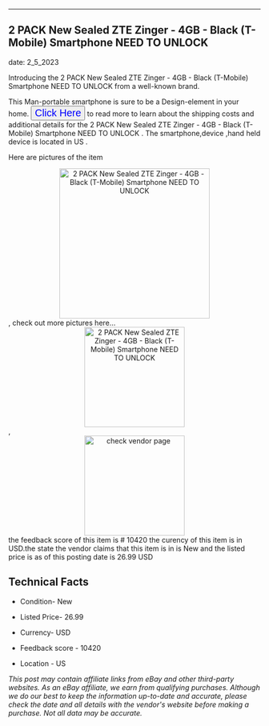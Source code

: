 ---
    

 ## 2 PACK New Sealed ZTE Zinger - 4GB - Black (T-Mobile) Smartphone NEED TO UNLOCK  



    

date: 2_5_2023


      

Introducing the 2 PACK New Sealed ZTE Zinger - 4GB - Black (T-Mobile) Smartphone NEED TO UNLOCK  from a well-known brand.

This Man-portable smartphone is sure to be a Design-element in your home. <button style="font-size:20px;color:blue" onclick="window.location.href = 'https://www.ebay.com/itm/224881788972?hash=item345bffc82c%3Ag%3ATJcAAOSwsNFgnX8R&mkevt=1&mkcid=1&mkrid=711-53200-19255-0&campid=%253CePNCampaignId%253E&customid=%253CreferenceId%253E&toolid=10049'">Click Here</button>  to read more to learn about the shipping costs and additional details for the 2 PACK New Sealed ZTE Zinger - 4GB - Black (T-Mobile) Smartphone NEED TO UNLOCK . The smartphone,device ,hand held device is located in US  .

Here are pictures of the item <div style="text-align:center;"><img onclick="window.location.href = 'https://origin-galleryplus.ebayimg.com/ws/web/224881788972_2_0_1/225x225.jpg,https://origin-galleryplus.ebayimg.com/ws/web/224881788972_3_0_1/225x225.jpg';" src="https://i.ebayimg.com/thumbs/images/g/TJcAAOSwsNFgnX8R/s-l225.jpg" alt="2 PACK New Sealed ZTE Zinger - 4GB - Black (T-Mobile) Smartphone NEED TO UNLOCK " style="width:300px; height:auto;object-fit:contain;" /></div>, check out more pictures here... <div style="text-align:center;"><img onclick="window.location.href = 'https://www.ebay.com/itm/224881788972?hash=item345bffc82c%3Ag%3ATJcAAOSwsNFgnX8R&mkevt=1&mkcid=1&mkrid=711-53200-19255-0&campid=%253CePNCampaignId%253E&customid=%253CreferenceId%253E&toolid=10049';" src="https://i.ebayimg.com/images/g/TJcAAOSwsNFgnX8R/s-l1600.jpg" alt="2 PACK New Sealed ZTE Zinger - 4GB - Black (T-Mobile) Smartphone NEED TO UNLOCK " style="width:200px; height:auto;object-fit:contain;" /></div>, <div style="text-align:center;"><img onclick="window.location.href = 'https://www.ebay.com/itm/224881788972?hash=item345bffc82c%3Ag%3ATJcAAOSwsNFgnX8R&mkevt=1&mkcid=1&mkrid=711-53200-19255-0&campid=%253CePNCampaignId%253E&customid=%253CreferenceId%253E&toolid=10049';" src="https://origin-galleryplus.ebayimg.com/ws/web/224881788972_2_0_1/225x225.jpg,https://origin-galleryplus.ebayimg.com/ws/web/224881788972_3_0_1/225x225.jpg" alt="check vendor page" style="width:200px; height:auto;object-fit:contain;"/></div> the feedback score of this item is # 10420 the curency of this item is in USD.the state the vendor claims that  this item is in is New and the listed price is as of this posting date is 26.99 USD
      
      

 ## Technical Facts 



     
      

 - Condition- New 


      

 - Listed Price- 26.99 


      

 - Currency- USD 


      

 - Feedback score - 10420 


      

 - Location - US 


      
      

 *_This post may contain affiliate links from eBay and other third-party websites. As an eBay affiliate, we earn from qualifying purchases. Although we do our best to keep the information up-to-date and accurate, please check the date and all details with the vendor's website before making a purchase. Not all data may be accurate._*



      
      